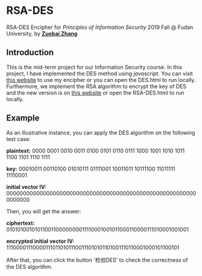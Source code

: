 # RSA-DES

RSA-DES Encipher for *Principles of Information Security* 2019 Fall @ Fudan University, by [**Zuobai Zhang**](<https://oxer11.github.io/>)

## Introduction

This is the mid-term project for our Information Security course. In this project, I have implemented the DES method using *javascript*. You can visit [this website](<https://oxer11.github.io/DES/>) to use my encipher or you can open the DES.html to run locally. Furthermore, we implement the RSA algorithm to encrypt the key of DES and the new version is on [this website](<https://oxer11.github.io/RSA-DES/>) or open the RSA-DES.html to run locally.

## Example
As an illustrative instance, you can apply the DES algorithm on the following test case:

**plaintext:** 0000 0001 0010 0011 0100 0101 0110 0111 1000 1001 1010 1011 1100 1101 1110 1111

**key:** 00010011 00110100 01010111 01111001 10011011 10111100 11011111 11110001

**initial vector IV:** 0000000000000000000000000000000000000000000000000000000000000000

Then, you will get the answer:

**ciphertext:** 0101010010101100110000000011110001001011000110000111010001001001

**encrypted initial vector IV:**
1110000111000011101101011100111010101101001110110001000101100101

After that, you can click the button '检验DES' to check the correctness of the DES algorithm.
